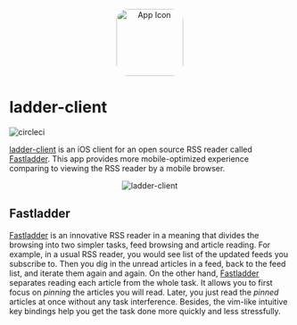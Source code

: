 <p align="center">
  <img src="https://user-images.githubusercontent.com/225808/110340787-faf33c00-806c-11eb-8fcd-7b1c3f8c4ae8.png" width="120" style="border-radius: 21px;" alt="App Icon" />
</p>

# ladder-client

![circleci](https://circleci.com/gh/kenzan8000/ladder-client.svg?style=shield)

[ladder-client](https://apps.apple.com/us/app/ladder-client/id1317507559) is an iOS client for an open source RSS reader called [Fastladder](https://github.com/fastladder/fastladder).
This app provides more mobile-optimized experience comparing to viewing the RSS reader by a mobile browser.

<p align="center">
  <img src="https://user-images.githubusercontent.com/225808/110782426-755ccf80-82aa-11eb-9a52-86c5b1b2f098.gif" alt="ladder-client" />
</p>

## Fastladder

[Fastladder](https://github.com/fastladder/fastladder) is an innovative RSS reader in a meaning that divides the browsing into two simpler tasks, feed browsing and article reading.
For example, in a usual RSS reader, you would see list of the updated feeds you subscribe to.
Then you dig in the unread articles in a feed, back to the feed list, and iterate them again and again.
On the other hand, [Fastladder](https://github.com/fastladder/fastladder) separates reading each article from the whole task.
It allows you to first focus on <em>pinning</em> the articles you will read.
Later, you just read the <em>pinned</em> articles at once without any task interference.
Besides, the vim-like intuitive key bindings help you get the task done more quickly and less stressfully.
